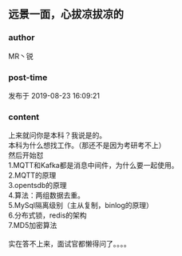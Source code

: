 ## 远景一面，心拔凉拔凉的
### author 
MR丶锐
### post-time 

发布于  2019-08-23 16:09:21
### content 
<div class="post-topic-des nc-post-content">
 <div>
  上来就问你是本科？我说是的。
 </div>
 <div>
  本科为什么想找工作。（那还不是因为考研考不上）
 </div>
 <div>
  然后开始怼
  <br/>
 </div>
 <div>
  <div>
   1.MQTT和Kafka都是消息中间件，为什么要一起使用。
  </div>
  <div>
   2.MQTT的原理
  </div>
  <div>
   3.opentsdb的原理
  </div>
  <div>
   4.算法：两组数据去重。
  </div>
  <div>
   5.MySql隔离级别（主从复制，binlog的原理）
  </div>
  <div>
   6.分布式锁，redis的架构
  </div>
  <div>
   7.MD5加密算法
  </div>
  <div>
   <br/>
  </div>
  <div>
   实在答不上来，面试官都懒得问了。。。。
  </div>
  <br/>
 </div>
</div>
